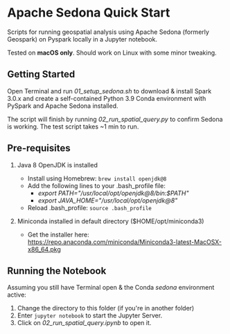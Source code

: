 # Apache Sedona Quick Start
Scripts for running geospatial analysis using Apache Sedona (formerly Geospark) on Pyspark locally in a Jupyter notebook.

Tested on **macOS only**. Should work on Linux with some minor tweaking.

## Getting Started

Open Terminal and run *01_setup_sedona.sh* to download & install Spark 3.0.x and create a self-contained Python 3.9 Conda environment with PySpark and Apache Sedona installed.

The script will finish by running *02_run_spatial_query.py* to confirm Sedona is working. The test script takes ~1 min to run.

## Pre-requisites

1. Java 8 OpenJDK is installed
     - Install using Homebrew: ```brew install openjdk@8```
     - Add the following lines to your .bash_profile file:
         - *export PATH="/usr/local/opt/openjdk@8/bin:$PATH"*
         - *export JAVA_HOME="/usr/local/opt/openjdk@8"*
     - Reload .bash_profile: ```source .bash_profile```

2. Miniconda installed in default directory ($HOME/opt/miniconda3)
     - Get the installer here: https://repo.anaconda.com/miniconda/Miniconda3-latest-MacOSX-x86_64.pkg

## Running the Notebook

Assuming you still have Terminal open & the Conda *sedona* environment active:

1. Change the directory to this folder (if you're in another folder) 
2. Enter ```jupyter notebook``` to start the Jupyter Server.
3. Click on *02_run_spatial_query.ipynb* to open it.